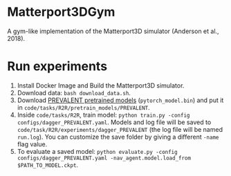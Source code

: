 # Matterport3DGym
A gym-like implementation of the Matterport3D simulator (Anderson et al., 2018).

# Run experiments

1. Install Docker Image and Build the Matterport3D simulator.
2. Download data: `bash download_data.sh`.
3. Download [PREVALENT pretrained models](https://drive.google.com/drive/folders/1sW2xVaSaciZiQ7ViKzm_KbrLD_XvOq5y) (`pytorch_model.bin`) and put it in `code/tasks/R2R/pretrain_models/PREVALENT`.
4. Inside `code/tasks/R2R`, train model: `python train.py -config configs/dagger_PREVALENT.yaml`. Models and log file will be saved to `code/task/R2R/experiments/dagger_PREVALENT` (the log file will be named `run.log`). You can customize the save folder by giving a different `-name` flag value. 
5. To evaluate a saved model: `python evaluate.py -config configs/dagger_PREVALENT.yaml -nav_agent.model.load_from $PATH_TO_MODEL.ckpt`. 



